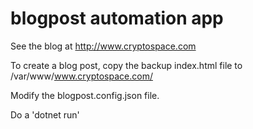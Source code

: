 # blogpost automation app

See the blog at http://www.cryptospace.com

To create a blog post, copy the backup index.html file to /var/www/www.cryptospace.com/

Modify the blogpost.config.json file.

Do a 'dotnet run'
